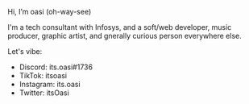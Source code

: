 Hi, I’m oasi (oh-way-see)

I'm a tech consultant with Infosys, and a soft/web developer, music producer, 
graphic artist, and gnerally curious person everywhere else.

Let's vibe:
- Discord: its.oasi#1736
- TikTok: itsoasi
- Instagram: its.oasi
- Twitter: itsOasi

<!---
itsOasi/itsOasi is a ✨ special ✨ repository because its `README.md` (this file) appears on your GitHub profile.
You can click the Preview link to take a look at your changes.
--->

